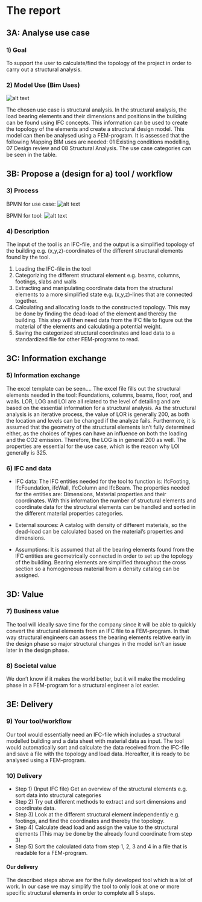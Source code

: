 # The report

## 3A: Analyse use case

### 1) Goal
To support the user to calculate/find the topology of the project in order to carry out a structural analysis.

### 2)	Model Use (Bim Uses)

![alt text](https://github.com/juliev1234/OpenBim_Group10/blob/main/A3_UseCase/img/BIM_uses.png)

The chosen use case is structural analysis. In the structural analysis, the load bearing elements and their dimensions and positions in the building can be found using IFC concepts. This information can be used to create the topology of the elements and create a structural design model. This model can then be analysed using a FEM-program. It is assessed that the following Mapping BIM uses are needed: 01 Existing conditions modelling, 07 Design review and 08 Structural Analysis. The use case categories can be seen in the table.


## 3B: Propose a (design for a) tool / workflow

### 3) Process

BPMN for use case:
![alt text](https://github.com/juliev1234/OpenBim_Group10/blob/main/A3_UseCase/img/BPMN_usecase.svg)

BPMN for tool:
![alt text](https://github.com/juliev1234/OpenBim_Group10/blob/main/A3_UseCase/img/BPMN_tool.svg)

### 4) Description

The input of the tool is an IFC-file, and the output is a simplified topology of the building e.g. (x,y,z)-coordinates of the different structural elements found by the tool. 
1)	Loading the IFC-file in the tool
2)	Categorizing the different structural element e.g. beams, columns, footings, slabs and walls
3)	Extracting and manipulating coordinate data from the structural elements to a more simplified state e.g. (x,y,z)-lines that are connected together.
4)	Calculating and allocating loads to the constructed topology. This may be done by finding the dead-load of the element and thereby the building. This step will then need data from the IFC file to figure out the material of the elements and calculating a potential weight.
5)	Saving the categorized structural coordinates and load data to a standardized file for other FEM-programs to read.


## 3C: Information exchange

### 5) Information exchange
The excel template can be seen....
The excel file fills out the structural elements needed in the tool: Foundations, columns, beams, floor, roof, and walls. LOR, LOG and LOI are all related to the level of detailing and are based on the essential information for a structural analysis. 
As the structural analysis is an iterative process, the value of LOR is generally 200, as both the location and levels can be changed if the analyze fails.
Furthermore, it is assumed that the geometry of the structural elements isn’t fully determined either, as the choices of types can have an influence on both the loading and the CO2 emission. Therefore, the LOG is in general 200 as well. The properties are essential for the use case, which is the reason why LOI generally is 325. 

### 6) IFC and data

-	IFC data:
The IFC entities needed for the tool to function is: IfcFooting, IfcFoundation, ifcWall, IfcColumn and IfcBeam. 
The properties needed for the entities are: Dimensions, Material properties and their coordinates.
With this information the number of structural elements and coordinate data for the structural elements can be handled and sorted in the different material properties categories.

-	External sources:
A catalog with density of different materials, so the dead-load can be calculated based on the material’s properties and dimensions.

-	Assumptions:
It is assumed that all the bearing elements found from the IFC entities are geometrically connected in order to set up the topology of the building. Bearing elements are simplified throughout the cross section so a homogeneous material from a density catalog can be assigned.


## 3D: Value

### 7) Business value 
The tool will ideally save time for the company since it will be able to quickly convert the structural elements from an IFC file to a FEM-program.  In that way structural engineers can assess the bearing elements relative early in the design phase so major structural changes in the model isn’t an issue later in the design phase.

### 8) Societal value
We don’t know if it makes the world better, but it will make the modeling phase in a FEM-program for a structural engineer a lot easier.


## 3E: Delivery

### 9) Your tool/workflow
Our tool would essentially need an IFC-file which includes a structural modelled building and a data sheet with material data as input. The tool would automatically sort and calculate the data received from the IFC-file and save a file with the topology and load data. Hereafter, it is ready to be analysed using a FEM-program.

### 10) Delivery
- Step 1) (Input IFC file) Get an overview of the structural elements e.g. sort data into structural categories
- Step 2) Try out different methods to extract and sort dimensions and coordinate data.
- Step 3) Look at the different structural element independently e.g. footings, and find the coordinates and thereby the topology.
- Step 4) Calculate dead load and assign the value to the structural elements (This may be done by the already found coordinate from step 3)
- Step 5) Sort the calculated data from step 1, 2, 3 and 4 in a file that is readable for a FEM-program.

#### Our delivery
The described steps above are for the fully developed tool which is a lot of work. In our case we may simplify the tool to only look at one or more specific structural elements in order to complete all 5 steps.












